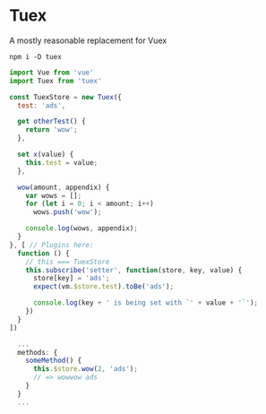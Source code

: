 # Tuex
A mostly reasonable replacement for Vuex

<!-- ## [![Travis branch](https://img.shields.io/travis/Raiondesu/tuex/master.svg?style=flat-square)](https://travis-ci.org/Raiondesu/tuex) ![size](https://badges.herokuapp.com/size/npm/tuex@latest/dist/index.js?style=flat-square) ![size](https://badges.herokuapp.com/size/npm/tuex@latest/dist/index.js?style=flat-square&gzip=true) [![David](https://img.shields.io/david/raiondesu/tuex.svg?style=flat-square)]() [![David](https://img.shields.io/david/dev/raiondesu/tuex.svg?style=flat-square)]() [![npm](https://img.shields.io/npm/dt/tuex.svg?style=flat-square)](http://npmjs.com/package/tuex) -->

`npm i -D tuex`


```js
import Vue from 'vue'
import Tuex from 'tuex'

const TuexStore = new Tuex({
  test: 'ads',

  get otherTest() {
    return 'wow';
  },

  set x(value) {
    this.test = value;
  },

  wow(amount, appendix) {
    var wows = [];
    for (let i = 0; i < amount; i++)
      wows.push('wow');

    console.log(wows, appendix);
  }
}, [ // Plugins here:
  function () {
    // this === TuexStore
    this.subscribe('setter', function(store, key, value) {
      store[key] = 'ads';
      expect(vm.$store.test).toBe('ads');

      console.log(key + ' is being set with `' + value + '`');
    })
  }
])
```

```js
  ...
  methods: {
    someMethod() {
      this.$store.wow(2, 'ads');
      // => wowwow ads
    }
  }
  ...
```
